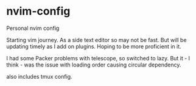 # nvim-config

Personal nvim config

Starting vim journey. As a side text editor so may not be fast. But will be updating timely as I add on plugins.
Hoping to be more proficient in it.

I had some Packer problems with telescope, so switched to lazy. But it - I think - was the issue with loading order causing circular dependency.

also includes tmux config.
